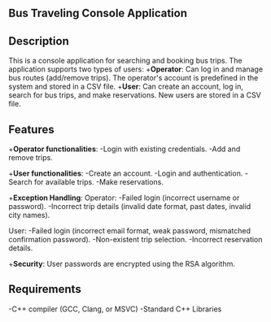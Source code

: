 ## Bus Traveling Console Application

## Description 

This is a console application for searching and booking bus trips. The application supports two types of users:
+**Operator**: Can log in and manage bus routes (add/remove trips). The operator's account is predefined in the system and stored in a CSV file.
+**User**: Can create an account, log in, search for bus trips, and make reservations. New users are stored in a CSV file.

## Features

+**Operator functionalities**:
-Login with existing credentials.
-Add and remove trips.

+**User functionalities**:
-Create an account.
-Login and authentication.
-Search for available trips.
-Make reservations.

+**Exception Handling**:
Operator:
-Failed login (incorrect username or password).
-Incorrect trip details (invalid date format, past dates, invalid city names).

User:
-Failed login (incorrect email format, weak password, mismatched confirmation password).
-Non-existent trip selection.
-Incorrect reservation details.

+**Security**:
User passwords are encrypted using the RSA algorithm.

## Requirements

-C++ compiler (GCC, Clang, or MSVC)
-Standard C++ Libraries
 
